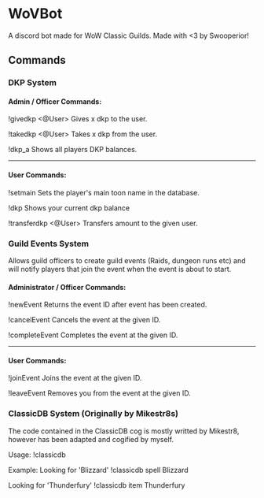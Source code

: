# WoVBot
A discord bot made for WoW Classic Guilds.  Made with <3 by Swooperior!

## Commands

### DKP System
#### Admin / Officer Commands:
!givedkp <@User> <Amt>
Gives x dkp to the user.

!takedkp <@User> <Amt>
Takes x dkp from the user.

!dkp_a
Shows all players DKP balances.

----------
#### User Commands:

!setmain <Character Name>
Sets the player's main toon name in the database.

!dkp
Shows your current dkp balance

!transferdkp <@User> <Amt>
Transfers amount to the given user.

### Guild Events System
Allows guild officers to create guild events (Raids, dungeon runs etc) and will notify players that join the event when the event is about to start.

#### Administrator / Officer Commands:

!newEvent <Event Name> <Event start time> <Event end time> <Max Players> <Event Description>
Returns the event ID after event has been created.

!cancelEvent <Event ID>
Cancels the event at the given ID.

!completeEvent <Event ID>
Completes the event at the given ID.

----------
#### User Commands:

!joinEvent <Event ID>
Joins the event at the given ID.

!leaveEvent <Event ID>
Removes you from the event at the given ID.

 
### ClassicDB System (Originally by Mikestr8s)
The code contained in the ClassicDB cog is mostly writted by Mikestr8, however has been adapted and cogified by myself.

Usage:
!classicdb <Database> <Search Query>

Example:
Looking for 'Blizzard'
!classicdb spell Blizzard

Looking for 'Thunderfury'
!classicdb item Thunderfury